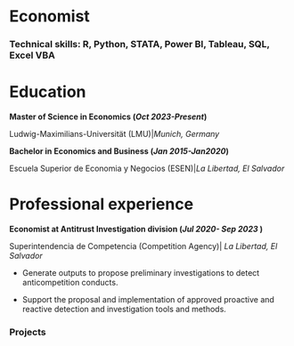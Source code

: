 # Economist

### Technical skills: R, Python, STATA, Power BI, Tableau, SQL, Excel VBA

# Education
**Master of Science in Economics (_Oct 2023-Present_)**

Ludwig-Maximilians-Universität (LMU)|*Munich, Germany*

**Bachelor in Economics and Business (_Jan 2015-Jan2020_)**

Escuela Superior de Economia y Negocios (ESEN)|*La Libertad, El Salvador*

# Professional experience
**Economist at Antitrust Investigation division (_Jul 2020- Sep 2023_ )**

Superintendencia de Competencia (Competition Agency)| *La Libertad, El Salvador*

- Generate outputs to propose preliminary investigations to detect anticompetition conducts.

- Support the proposal and implementation of approved proactive and reactive detection and investigation tools and methods.

### Projects
